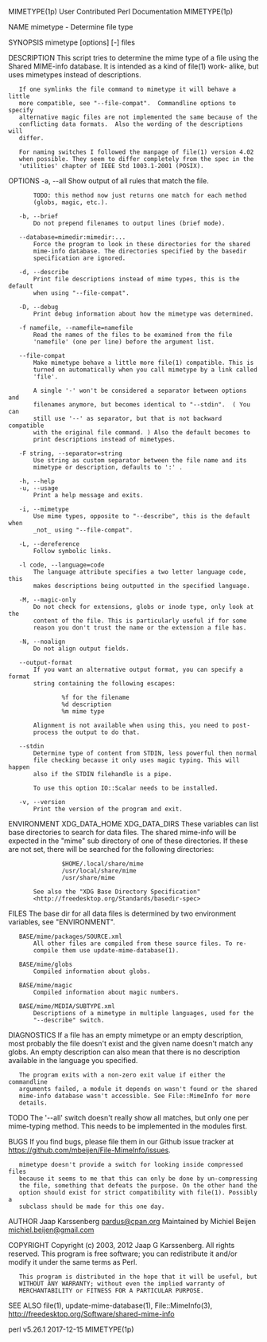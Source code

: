 MIMETYPE(1p)         User Contributed Perl Documentation         MIMETYPE(1p)

NAME
       mimetype - Determine file type

SYNOPSIS
       mimetype [options] [-] files

DESCRIPTION
       This script tries to determine the mime type of a file using the
       Shared MIME-info database. It is intended as a kind of file(1) work-
       alike, but uses mimetypes instead of descriptions.

       If one symlinks the file command to mimetype it will behave a little
       more compatible, see "--file-compat".  Commandline options to specify
       alternative magic files are not implemented the same because of the
       conflicting data formats.  Also the wording of the descriptions will
       differ.

       For naming switches I followed the manpage of file(1) version 4.02
       when possible. They seem to differ completely from the spec in the
       'utilities' chapter of IEEE Std 1003.1-2001 (POSIX).

OPTIONS
       -a, --all
           Show output of all rules that match the file.

           TODO: this method now just returns one match for each method
           (globs, magic, etc.).

       -b, --brief
           Do not prepend filenames to output lines (brief mode).

       --database=mimedir:mimedir:...
           Force the program to look in these directories for the shared
           mime-info database. The directories specified by the basedir
           specification are ignored.

       -d, --describe
           Print file descriptions instead of mime types, this is the default
           when using "--file-compat".

       -D, --debug
           Print debug information about how the mimetype was determined.

       -f namefile, --namefile=namefile
           Read the names of the files to be examined from the file
           'namefile' (one per line) before the argument list.

       --file-compat
           Make mimetype behave a little more file(1) compatible. This is
           turned on automatically when you call mimetype by a link called
           'file'.

           A single '-' won't be considered a separator between options and
           filenames anymore, but becomes identical to "--stdin".  ( You can
           still use '--' as separator, but that is not backward compatible
           with the original file command. ) Also the default becomes to
           print descriptions instead of mimetypes.

       -F string, --separator=string
           Use string as custom separator between the file name and its
           mimetype or description, defaults to ':' .

       -h, --help
       -u, --usage
           Print a help message and exits.

       -i, --mimetype
           Use mime types, opposite to "--describe", this is the default when
           _not_ using "--file-compat".

       -L, --dereference
           Follow symbolic links.

       -l code, --language=code
           The language attribute specifies a two letter language code, this
           makes descriptions being outputted in the specified language.

       -M, --magic-only
           Do not check for extensions, globs or inode type, only look at the
           content of the file. This is particularly useful if for some
           reason you don't trust the name or the extension a file has.

       -N, --noalign
           Do not align output fields.

       --output-format
           If you want an alternative output format, you can specify a format
           string containing the following escapes:

                   %f for the filename
                   %d description
                   %m mime type

           Alignment is not available when using this, you need to post-
           process the output to do that.

       --stdin
           Determine type of content from STDIN, less powerful then normal
           file checking because it only uses magic typing. This will happen
           also if the STDIN filehandle is a pipe.

           To use this option IO::Scalar needs to be installed.

       -v, --version
           Print the version of the program and exit.

ENVIRONMENT
       XDG_DATA_HOME
       XDG_DATA_DIRS
           These variables can list base directories to search for data
           files. The shared mime-info will be expected in the "mime" sub
           directory of one of these directories. If these are not set, there
           will be searched for the following directories:

                   $HOME/.local/share/mime
                   /usr/local/share/mime
                   /usr/share/mime

           See also the "XDG Base Directory Specification"
           <http://freedesktop.org/Standards/basedir-spec>

FILES
       The base dir for all data files is determined by two environment
       variables, see "ENVIRONMENT".

       BASE/mime/packages/SOURCE.xml
           All other files are compiled from these source files. To re-
           compile them use update-mime-database(1).

       BASE/mime/globs
           Compiled information about globs.

       BASE/mime/magic
           Compiled information about magic numbers.

       BASE/mime/MEDIA/SUBTYPE.xml
           Descriptions of a mimetype in multiple languages, used for the
           "--describe" switch.

DIAGNOSTICS
       If a file has an empty mimetype or an empty description, most probably
       the file doesn't exist and the given name doesn't match any globs. An
       empty description can also mean that there is no description available
       in the language you specified.

       The program exits with a non-zero exit value if either the commandline
       arguments failed, a module it depends on wasn't found or the shared
       mime-info database wasn't accessible. See File::MimeInfo for more
       details.

TODO
       The '--all' switch doesn't really show all matches, but only one per
       mime-typing method. This needs to be implemented in the modules first.

BUGS
       If you find bugs, please file them in our Github issue tracker at
       <https://github.com/mbeijen/File-MimeInfo/issues>.

       mimetype doesn't provide a switch for looking inside compressed files
       because it seems to me that this can only be done by un-compressing
       the file, something that defeats the purpose. On the other hand the
       option should exist for strict compatibility with file(1). Possibly a
       subclass should be made for this one day.

AUTHOR
       Jaap Karssenberg <pardus@cpan.org> Maintained by Michiel Beijen
       <michiel.beijen@gmail.com>

COPYRIGHT
       Copyright (c) 2003, 2012 Jaap G Karssenberg. All rights reserved.
       This program is free software; you can redistribute it and/or modify
       it under the same terms as Perl.

       This program is distributed in the hope that it will be useful, but
       WITHOUT ANY WARRANTY; without even the implied warranty of
       MERCHANTABILITY or FITNESS FOR A PARTICULAR PURPOSE.

SEE ALSO
       file(1), update-mime-database(1), File::MimeInfo(3),
       <http://freedesktop.org/Software/shared-mime-info>

perl v5.26.1                      2017-12-15                     MIMETYPE(1p)
